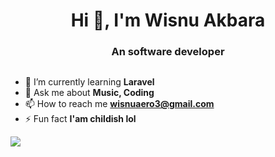 <h1 align="center">Hi 👋, I'm Wisnu Akbara</h1>
<h3 align="center">An software developer</h3>
<p align="left"> <a href="https://twitter.com/" target="blank"><img src="https://img.shields.io/twitter/follow/?logo=twitter&style=for-the-badge" alt="" /></a> </p>

- 🌱 I’m currently learning **Laravel**
- 💬 Ask me about **Music, Coding**
- 📫 How to reach me **wisnuaero3@gmail.com**
- ⚡ Fun fact **I'am childish lol** 

<picture>
<source 
  srcset="https://github-readme-stats.vercel.app/api?username=wisnuaero&show_icons=true&theme=dark"
  media="(prefers-color-scheme: dark)"
/>
<source
  srcset="https://github-readme-stats.vercel.app/api?username=wisnuaero&show_icons=true"
  media="(prefers-color-scheme: light), (prefers-color-scheme: no-preference)"
/>
<img src="https://github-readme-stats.vercel.app/api?username=wisnuaero&show_icons=true" />
</picture>
